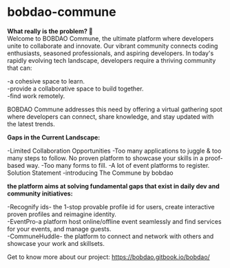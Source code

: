 # bobdao-commune

**What really is the problem? 🤔**
<br>
Welcome to BOBDAO Commune, the ultimate platform where developers unite to collaborate and innovate. Our vibrant community connects coding enthusiasts, seasoned professionals, and aspiring developers.
In today's rapidly evolving tech landscape, developers require a thriving community that can:

-a cohesive space to learn.
<br>
-provide a collaborative space to build together.
<br>
-find work remotely.

BOBDAO Commune addresses this need by offering a virtual gathering spot where developers can connect, share knowledge, and stay updated with the latest trends.

**Gaps in the Current Landscape:**

-Limited Collaboration Opportunities
-Too many applications to juggle & too many steps to follow.
No proven platform to showcase your skills in a proof-based way.
-Too many forms to fill.
-A lot of event platforms to register.
Solution Statement -introducing The Commune by bobdao

**the platform aims at solving fundamental gaps that exist in daily dev and community initiatives:**

-Recognify ids- the 1-stop provable profile id for users, create interactive proven profiles and reimagine identity.
<br>
-EventPro-a platform host online/offline event seamlessly and find services for your events, and manage guests.
<br>
-CommuneHuddle- the platform to connect and network with others and showcase your work and skillsets.


Get to know more about our project:
https://bobdao.gitbook.io/bobdao/
